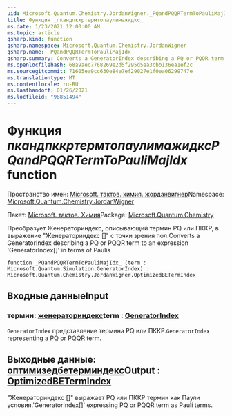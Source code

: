 ```yaml
---
uid: Microsoft.Quantum.Chemistry.JordanWigner._PQandPQQRTermToPauliMajIdx_
title: Функция _пкандпккртермтопаулимажидкс_
ms.date: 1/23/2021 12:00:00 AM
ms.topic: article
qsharp.kind: function
qsharp.namespace: Microsoft.Quantum.Chemistry.JordanWigner
qsharp.name: _PQandPQQRTermToPauliMajIdx_
qsharp.summary: Converts a GeneratorIndex describing a PQ or PQQR term to an expression 'GeneratorIndex[]' in terms of Paulis
ms.openlocfilehash: 68a9aec7768269e2d5f295d5ea3cbb136ea1ef2c
ms.sourcegitcommit: 71605ea9cc630e84e7ef29027e1f0ea06299747e
ms.translationtype: MT
ms.contentlocale: ru-RU
ms.lasthandoff: 01/26/2021
ms.locfileid: "98851494"
---
```

# <a name="_pqandpqqrtermtopaulimajidx_-function"></a><span data-ttu-id="e36b3-102">Функция _пкандпккртермтопаулимажидкс_</span><span class="sxs-lookup"><span data-stu-id="e36b3-102">_PQandPQQRTermToPauliMajIdx_ function</span></span>

<span data-ttu-id="e36b3-103">Пространство имен: [Microsoft. тактов. химия. жорданвигнер](xref:Microsoft.Quantum.Chemistry.JordanWigner)</span><span class="sxs-lookup"><span data-stu-id="e36b3-103">Namespace: [Microsoft.Quantum.Chemistry.JordanWigner](xref:Microsoft.Quantum.Chemistry.JordanWigner)</span></span>

<span data-ttu-id="e36b3-104">Пакет: [Microsoft. тактов. Химия](https://nuget.org/packages/Microsoft.Quantum.Chemistry)</span><span class="sxs-lookup"><span data-stu-id="e36b3-104">Package: [Microsoft.Quantum.Chemistry](https://nuget.org/packages/Microsoft.Quantum.Chemistry)</span></span>


<span data-ttu-id="e36b3-105">Преобразует Женераториндекс, описывающий термин PQ или ПККР, в выражение "Женераториндекс []" с точки зрения пол.</span><span class="sxs-lookup"><span data-stu-id="e36b3-105">Converts a GeneratorIndex describing a PQ or PQQR term to an expression 'GeneratorIndex[]' in terms of Paulis</span></span>

```qsharp
function _PQandPQQRTermToPauliMajIdx_ (term : Microsoft.Quantum.Simulation.GeneratorIndex) : Microsoft.Quantum.Chemistry.JordanWigner.OptimizedBETermIndex
```


## <a name="input"></a><span data-ttu-id="e36b3-106">Входные данные</span><span class="sxs-lookup"><span data-stu-id="e36b3-106">Input</span></span>

### <a name="term--generatorindex"></a><span data-ttu-id="e36b3-107">термин: [женераториндекс](xref:Microsoft.Quantum.Simulation.GeneratorIndex)</span><span class="sxs-lookup"><span data-stu-id="e36b3-107">term : [GeneratorIndex](xref:Microsoft.Quantum.Simulation.GeneratorIndex)</span></span>

<span data-ttu-id="e36b3-108">`GeneratorIndex` представление термина PQ или ПККР.</span><span class="sxs-lookup"><span data-stu-id="e36b3-108">`GeneratorIndex` representing a PQ or PQQR term.</span></span>



## <a name="output--optimizedbetermindex"></a><span data-ttu-id="e36b3-109">Выходные данные: [оптимизедбетерминдекс](xref:Microsoft.Quantum.Chemistry.JordanWigner.OptimizedBETermIndex)</span><span class="sxs-lookup"><span data-stu-id="e36b3-109">Output : [OptimizedBETermIndex](xref:Microsoft.Quantum.Chemistry.JordanWigner.OptimizedBETermIndex)</span></span>

<span data-ttu-id="e36b3-110">"Женераториндекс []" выражает PQ или ПККР термин как Паули условия.</span><span class="sxs-lookup"><span data-stu-id="e36b3-110">'GeneratorIndex[]' expressing PQ or PQQR term as Pauli terms.</span></span>